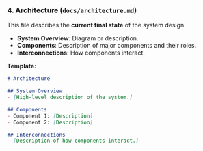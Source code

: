 ### 4. Architecture (`docs/architecture.md`)
This file describes the **current final state** of the system design.

- **System Overview**: Diagram or description.
- **Components**: Description of major components and their roles.
- **Interconnections**: How components interact.

**Template:**
```markdown
# Architecture

## System Overview
- [High-level description of the system.]

## Components
- Component 1: [Description]
- Component 2: [Description]

## Interconnections
- [Description of how components interact.]
```